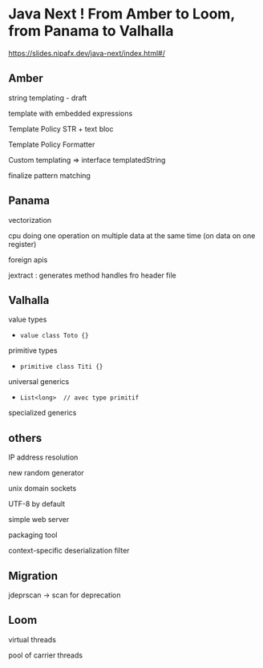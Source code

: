 # Java Next ! From Amber to Loom, from Panama to Valhalla

https://slides.nipafx.dev/java-next/index.html#/


## Amber

string templating - draft

template with embedded expressions

Template Policy STR + text bloc

Template Policy Formatter

Custom templating => interface templatedString

finalize pattern matching


## Panama

vectorization

cpu doing one operation on multiple data at the same time
(on data on one register)

foreign apis

jextract : generates method handles fro header file


## Valhalla

value types
* `value class Toto {}`

primitive types
* `primitive class Titi {}`

universal generics
* `List<long>  // avec type primitif`

specialized generics


## others

IP address resolution

new random generator

unix domain sockets

UTF-8 by default

simple web server

packaging tool

context-specific deserialization filter


## Migration

jdeprscan -> scan for deprecation


## Loom

virtual threads

pool of carrier threads



